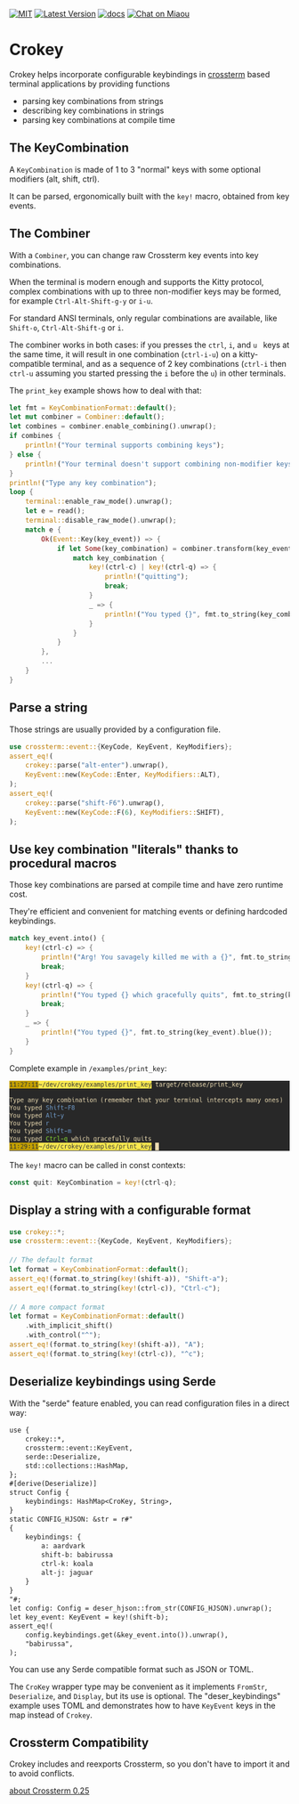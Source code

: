 [![MIT][s2]][l2] [![Latest Version][s1]][l1] [![docs][s3]][l3] [![Chat on Miaou][s4]][l4]

[s1]: https://img.shields.io/crates/v/crokey.svg
[l1]: https://crates.io/crates/crokey

[s2]: https://img.shields.io/badge/license-MIT-blue.svg
[l2]: LICENSE

[s3]: https://docs.rs/crokey/badge.svg
[l3]: https://docs.rs/crokey/

[s4]: https://miaou.dystroy.org/static/shields/room.svg
[l4]: https://miaou.dystroy.org/3490?crokey

# Crokey

Crokey helps incorporate configurable keybindings in [crossterm](https://github.com/crossterm-rs/crossterm)
based terminal applications by providing functions
- parsing key combinations from strings
- describing key combinations in strings
- parsing key combinations at compile time

## The KeyCombination

A `KeyCombination` is made of 1 to 3 "normal" keys with some optional modifiers (alt, shift, ctrl).

It can be parsed, ergonomically built with the `key!` macro, obtained from key events.

## The Combiner

With a `Combiner`, you can change raw Crossterm key events into key combinations.

When the terminal is modern enough and supports the Kitty protocol, complex combinations with up to three non-modifier keys may be formed, for example `Ctrl-Alt-Shift-g-y` or `i-u`.

For standard ANSI terminals, only regular combinations are available, like `Shift-o`, `Ctrl-Alt-Shift-g` or `i`.

The combiner works in both cases:
if you presses the `ctrl`, `i`, and `u ` keys at the same time, it will result in one combination (`ctrl-i-u`) on a kitty-compatible terminal, and as a sequence of 2 key combinations (`ctrl-i` then `ctrl-u` assuming you started pressing the `i` before the `u`) in other terminals.

The `print_key` example shows how to deal with that:

```rust
let fmt = KeyCombinationFormat::default();
let mut combiner = Combiner::default();
let combines = combiner.enable_combining().unwrap();
if combines {
    println!("Your terminal supports combining keys");
} else {
    println!("Your terminal doesn't support combining non-modifier keys");
}
println!("Type any key combination");
loop {
    terminal::enable_raw_mode().unwrap();
    let e = read();
    terminal::disable_raw_mode().unwrap();
    match e {
        Ok(Event::Key(key_event)) => {
            if let Some(key_combination) = combiner.transform(key_event) {
                match key_combination {
                    key!(ctrl-c) | key!(ctrl-q) => {
                        println!("quitting");
                        break;
                    }
                    _ => {
                        println!("You typed {}", fmt.to_string(key_combination));
                    }
                }
            }
        },
        ...
    }
}
```

## Parse a string

Those strings are usually provided by a configuration file.

```rust
use crossterm::event::{KeyCode, KeyEvent, KeyModifiers};
assert_eq!(
    crokey::parse("alt-enter").unwrap(),
    KeyEvent::new(KeyCode::Enter, KeyModifiers::ALT),
);
assert_eq!(
    crokey::parse("shift-F6").unwrap(),
    KeyEvent::new(KeyCode::F(6), KeyModifiers::SHIFT),
);
```

## Use key combination "literals" thanks to procedural macros

Those key combinations are parsed at compile time and have zero runtime cost.

They're efficient and convenient for matching events or defining hardcoded keybindings.

```rust
match key_event.into() {
    key!(ctrl-c) => {
        println!("Arg! You savagely killed me with a {}", fmt.to_string(key_event).red());
        break;
    }
    key!(ctrl-q) => {
        println!("You typed {} which gracefully quits", fmt.to_string(key_event).green());
        break;
    }
    _ => {
        println!("You typed {}", fmt.to_string(key_event).blue());
    }
}
```

Complete example in `/examples/print_key`:

![print_key](doc/print_key.png)

The `key!` macro can be called in const contexts:

```rust
const quit: KeyCombination = key!(ctrl-q);
```

## Display a string with a configurable format

```rust
use crokey::*;
use crossterm::event::{KeyCode, KeyEvent, KeyModifiers};

// The default format
let format = KeyCombinationFormat::default();
assert_eq!(format.to_string(key!(shift-a)), "Shift-a");
assert_eq!(format.to_string(key!(ctrl-c)), "Ctrl-c");

// A more compact format
let format = KeyCombinationFormat::default()
    .with_implicit_shift()
    .with_control("^");
assert_eq!(format.to_string(key!(shift-a)), "A");
assert_eq!(format.to_string(key!(ctrl-c)), "^c");
```

## Deserialize keybindings using Serde

With the "serde" feature enabled, you can read configuration files in a direct way:

```
use {
    crokey::*,
    crossterm::event::KeyEvent,
    serde::Deserialize,
    std::collections::HashMap,
};
#[derive(Deserialize)]
struct Config {
    keybindings: HashMap<CroKey, String>,
}
static CONFIG_HJSON: &str = r#"
{
    keybindings: {
        a: aardvark
        shift-b: babirussa
        ctrl-k: koala
        alt-j: jaguar
    }
}
"#;
let config: Config = deser_hjson::from_str(CONFIG_HJSON).unwrap();
let key_event: KeyEvent = key!(shift-b);
assert_eq!(
    config.keybindings.get(&key_event.into()).unwrap(),
    "babirussa",
);
```

You can use any Serde compatible format such as JSON or TOML.

The `CroKey` wrapper type may be convenient as it implements `FromStr`,
`Deserialize`, and `Display`, but its use is optional. The "deser_keybindings" example
uses TOML and demonstrates how to have `KeyEvent` keys in the map instead of `Crokey`.

## Crossterm Compatibility

Crokey includes and reexports Crossterm, so you don't have to import it and to avoid conflicts.


[about Crossterm 0.25](https://github.com/Canop/crokey/issues/16)

